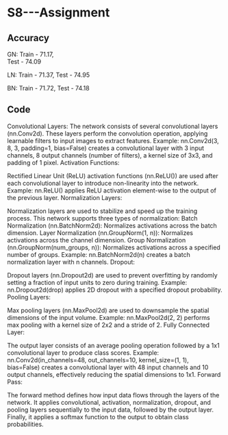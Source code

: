 # S8---Assignment

## Accuracy

GN:
Train	- 71.17,	
Test	- 74.09

LN:
Train	- 71.37,
Test	- 74.95

BN:
Train	- 71.72,
Test	- 74.18

## Code

Convolutional Layers: The network consists of several convolutional layers (nn.Conv2d). These layers perform the convolution operation, applying learnable filters to input images to extract features.
Example: nn.Conv2d(3, 8, 3, padding=1, bias=False) creates a convolutional layer with 3 input channels, 8 output channels (number of filters), a kernel size of 3x3, and padding of 1 pixel.
Activation Functions:

Rectified Linear Unit (ReLU) activation functions (nn.ReLU()) are used after each convolutional layer to introduce non-linearity into the network.
Example: nn.ReLU() applies ReLU activation element-wise to the output of the previous layer.
Normalization Layers:

Normalization layers are used to stabilize and speed up the training process. This network supports three types of normalization:
Batch Normalization (nn.BatchNorm2d): Normalizes activations across the batch dimension.
Layer Normalization (nn.GroupNorm(1, n)): Normalizes activations across the channel dimension.
Group Normalization (nn.GroupNorm(num_groups, n)): Normalizes activations across a specified number of groups.
Example: nn.BatchNorm2d(n) creates a batch normalization layer with n channels.
Dropout:

Dropout layers (nn.Dropout2d) are used to prevent overfitting by randomly setting a fraction of input units to zero during training.
Example: nn.Dropout2d(drop) applies 2D dropout with a specified dropout probability.
Pooling Layers:

Max pooling layers (nn.MaxPool2d) are used to downsample the spatial dimensions of the input volume.
Example: nn.MaxPool2d(2, 2) performs max pooling with a kernel size of 2x2 and a stride of 2.
Fully Connected Layer:

The output layer consists of an average pooling operation followed by a 1x1 convolutional layer to produce class scores.
Example: nn.Conv2d(in_channels=48, out_channels=10, kernel_size=(1, 1), bias=False) creates a convolutional layer with 48 input channels and 10 output channels, effectively reducing the spatial dimensions to 1x1.
Forward Pass:

The forward method defines how input data flows through the layers of the network.
It applies convolutional, activation, normalization, dropout, and pooling layers sequentially to the input data, followed by the output layer.
Finally, it applies a softmax function to the output to obtain class probabilities.
